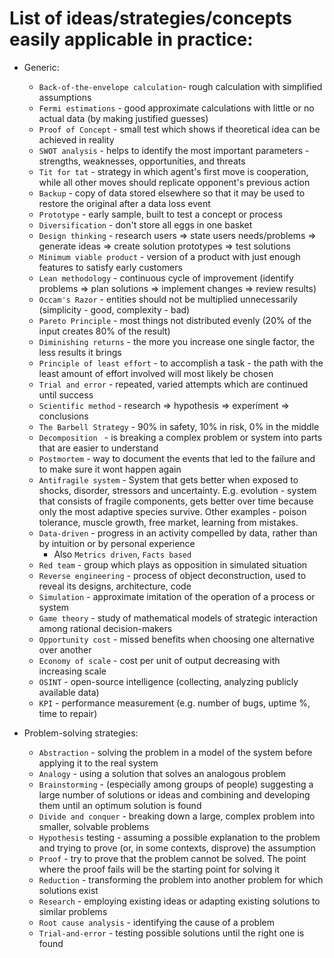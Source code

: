 # List of ideas/strategies/concepts easily applicable in practice:

* Generic:
    * `Back-of-the-envelope calculation`- rough calculation with simplified assumptions
    * `Fermi estimations` - good approximate calculations with little or no actual data (by making justified guesses)
    * `Proof of Concept` - small test which shows if theoretical idea can be achieved in reality
    * `SWOT analysis` - helps to identify the most important parameters - strengths, weaknesses, opportunities, and threats
    * `Tit for tat` -  strategy in which agent's first move is cooperation, while all other moves should replicate opponent's previous action
    * `Backup` - copy of data stored elsewhere so that it may be used to restore the original after a data loss event
    * `Prototype` - early sample, built to test a concept or process
    * `Diversification` - don't store all eggs in one basket 
    * `Design thinking` - research users => state users needs/problems => generate ideas => create solution prototypes => test solutions
    * `Minimum viable product` - version of a product with just enough features to satisfy early customers
    * `Lean methodology` - continuous cycle of improvement (identify problems => plan solutions => implement changes => review results)
    * `Occam's Razor` - entities should not be multiplied unnecessarily (simplicity - good, complexity - bad)
    * `Pareto Principle` - most things not distributed evenly (20% of the input creates 80% of the result)
    * `Diminishing returns` -  the more you increase one single factor, the less results it brings
    * `Principle of least effort` - to accomplish a task - the path with the least amount of effort involved will most likely be chosen
    * `Trial and error` - repeated, varied attempts which are continued until success
    * `Scientific method` - research => hypothesis => experiment => conclusions
    * `The Barbell Strategy` - 90% in safety, 10% in risk, 0% in the middle
    * `Decomposition ` - is breaking a complex problem or system into parts that are easier to understand
    * `Postmortem` - way to document the events that led to the failure and to make sure it wont happen again
    * `Antifragile system` - System that gets better when exposed to shocks, disorder, stressors and uncertainty. 
      	E.g. evolution - system that consists of fragile components, gets better over time because only the most adaptive species survive.
      	Other examples - poison tolerance, muscle growth, free market, learning from mistakes.
    * `Data-driven` - progress in an activity compelled by data, rather than by intuition or by personal experience
        * Also `Metrics driven`, `Facts based`
    * `Red team` - group which plays as opposition in simulated situation
    * `Reverse engineering` - process of object deconstruction, used to reveal its designs, architecture, code
    * `Simulation` - approximate imitation of the operation of a process or system
    * `Game theory` - study of mathematical models of strategic interaction among rational decision-makers
    * `Opportunity cost` - missed benefits when choosing one alternative over another
    * `Economy of scale` - cost per unit of output decreasing with increasing scale
    * `OSINT` - open-source intelligence (collecting, analyzing publicly available data)
    * `KPI` - performance measurement (e.g. number of bugs, uptime %, time to repair)

* Problem-solving strategies:
    * `Abstraction` - solving the problem in a model of the system before applying it to the real system
    * `Analogy` - using a solution that solves an analogous problem
    * `Brainstorming` - (especially among groups of people) suggesting a large number of solutions or ideas and combining and developing them until an optimum solution is found
    * `Divide and conquer` - breaking down a large, complex problem into smaller, solvable problems
    * `Hypothesis` testing - assuming a possible explanation to the problem and trying to prove (or, in some contexts, disprove) the assumption
    * `Proof` - try to prove that the problem cannot be solved. The point where the proof fails will be the starting point for solving it
    * `Reduction` - transforming the problem into another problem for which solutions exist
    * `Research` - employing existing ideas or adapting existing solutions to similar problems
    * `Root cause analysis` - identifying the cause of a problem
    * `Trial-and-error` - testing possible solutions until the right one is found
